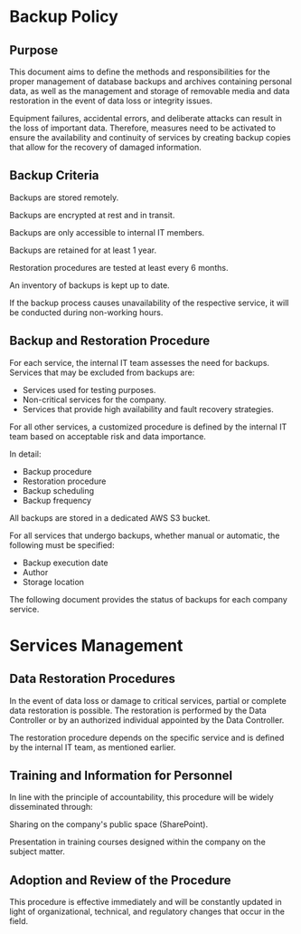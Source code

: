 # Backup Policy

## Purpose
This document aims to define the methods and responsibilities for the proper management of database backups and archives containing personal data, as well as the management and storage of removable media and data restoration in the event of data loss or integrity issues.

Equipment failures, accidental errors, and deliberate attacks can result in the loss of important data. Therefore, measures need to be activated to ensure the availability and continuity of services by creating backup copies that allow for the recovery of damaged information.

## Backup Criteria
Backups are stored remotely.

Backups are encrypted at rest and in transit.

Backups are only accessible to internal IT members.

Backups are retained for at least 1 year.

Restoration procedures are tested at least every 6 months.

An inventory of backups is kept up to date.

If the backup process causes unavailability of the respective service, it will be conducted during non-working hours.

## Backup and Restoration Procedure
For each service, the internal IT team assesses the need for backups. Services that may be excluded from backups are:
- Services used for testing purposes.
- Non-critical services for the company.
- Services that provide high availability and fault recovery strategies.

For all other services, a customized procedure is defined by the internal IT team based on acceptable risk and data importance.

In detail:

- Backup procedure
- Restoration procedure
- Backup scheduling
- Backup frequency

All backups are stored in a dedicated AWS S3 bucket.

For all services that undergo backups, whether manual or automatic, the following must be specified:

- Backup execution date
- Author
- Storage location

The following document provides the status of backups for each company service.

# Services Management

## Data Restoration Procedures
In the event of data loss or damage to critical services, partial or complete data restoration is possible. The restoration is performed by the Data Controller or by an authorized individual appointed by the Data Controller.

The restoration procedure depends on the specific service and is defined by the internal IT team, as mentioned earlier.

## Training and Information for Personnel
In line with the principle of accountability, this procedure will be widely disseminated through:

Sharing on the company's public space (SharePoint).

Presentation in training courses designed within the company on the subject matter.

## Adoption and Review of the Procedure
This procedure is effective immediately and will be constantly updated in light of organizational, technical, and regulatory changes that occur in the field.